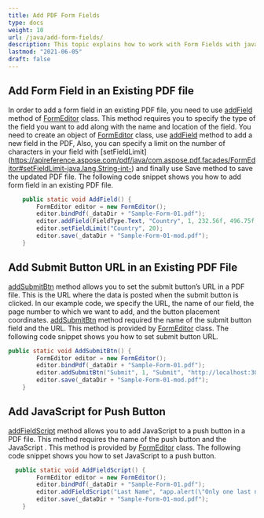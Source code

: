 ```yaml
---
title: Add PDF Form Fields
type: docs
weight: 10
url: /java/add-form-fields/
description: This topic explains how to work with Form Fields with java/com.aspose.pdf.facades using FormEditor Class.
lastmod: "2021-06-05"
draft: false
---
```


## Add Form Field in an Existing PDF file

In order to add a form field in an existing PDF file, you need to use [addField](https://apireference.aspose.com/pdf/java/com.aspose.pdf.facades/FormEditor#addField-int-java.lang.String-int-float-float-float-float-) method of [FormEditor](https://apireference.aspose.com/pdf/java/com.aspose.pdf.facades/FormEditor) class. This method requires you to specify the type of the field you want to add along with the name and location of the field. You need to create an object of [FormEditor](https://apireference.aspose.com/pdf/java/com.aspose.pdf.facades/FormEditor) class, use [addField](https://apireference.aspose.com/pdf/java/com.aspose.pdf.facades/FormEditor#addField-int-java.lang.String-int-float-float-float-float-) method to add a new field in the PDF, Also, you can specify a limit on the number of characters in your field with [setFieldLimit] (https://apireference.aspose.com/pdf/java/com.aspose.pdf.facades/FormEditor#setFieldLimit-java.lang.String-int-) and finally use Save method to save the updated PDF file. The following code snippet shows you how to add form field in an existing PDF file.

```java
    public static void AddField() {
        FormEditor editor = new FormEditor();
        editor.bindPdf(_dataDir + "Sample-Form-01.pdf");
        editor.addField(FieldType.Text, "Country", 1, 232.56f, 496.75f, 352.28f, 514.03f);
        editor.setFieldLimit("Country", 20);
        editor.save(_dataDir + "Sample-Form-01-mod.pdf");
    }
```

## Add Submit Button URL in an Existing PDF File 

[addSubmitBtn](https://apireference.aspose.com/pdf/java/com.aspose.pdf.facades/FormEditor#addSubmitBtn-java.lang.String-int-java.lang.String-java.lang.String-float-float-float-float-) method allows you to set the submit button’s URL in a PDF file. This is the URL where the data is posted when the submit button is clicked. In our example code, we specify the URL, the name of our field, the page number to which we want to add, and the button placement coordinates.
[addSubmitBtn](https://apireference.aspose.com/pdf/java/com.aspose.pdf.facades/FormEditor#addSubmitBtn-java.lang.String-int-java.lang.String-java.lang.String-float-float-float-float-) method required the name of the submit button field and the URL. This method is provided by [FormEditor](https://apireference.aspose.com/pdf/java/com.aspose.pdf.facades/FormEditor) class. The following code snippet shows you how to set submit button URL.

```java
public static void AddSubmitBtn() {
        FormEditor editor = new FormEditor();
        editor.bindPdf(_dataDir + "Sample-Form-01.pdf");
        editor.addSubmitBtn("Submit", 1, "Submit", "http://localhost:3000", 232.56f, 466.75f, 352.28f, 484.03f);
        editor.save(_dataDir + "Sample-Form-01-mod.pdf");
    }
```

## Add JavaScript for Push Button

[addFieldScript](https://apireference.aspose.com/pdf/java/com.aspose.pdf.facades/FormEditor#addFieldScript-java.lang.String-java.lang.String-) method allows you to add JavaScript to a push button in a PDF file. This method requires the name of the push button and the JavaScript . This method is provided by [FormEditor](https://apireference.aspose.com/pdf/java/com.aspose.pdf.facades/FormEditor) class. The following code snippet shows you how to set JavaScript to a push button.

```java
  public static void AddFieldScript() {
        FormEditor editor = new FormEditor();
        editor.bindPdf(_dataDir + "Sample-Form-01.pdf");
        editor.addFieldScript("Last Name", "app.alert(\"Only one last name\",3);");
        editor.save(_dataDir + "Sample-Form-01-mod.pdf");
    }
```

